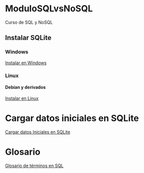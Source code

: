 # ModuloSQLvsNoSQL
Curso de SQL y NoSQL


## Instalar SQLite

### Windows

[Instalar en Windows](Docs/InstalarEnWindows.md)

### Linux

#### Debian y derivados

[Instalar en Linux](Docs/InstalarEnLinux.md)


# Cargar datos iniciales en SQLite

[Cargar datos Iniciales en SQLite](Docs/CargarDatosInicialesEnSQLite.md)

# Glosario

[Glosario de términos en SQL](Docs/GlosarioSQL.md)